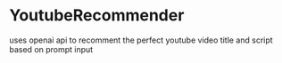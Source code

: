 # YoutubeRecommender
uses openai api to recomment the perfect youtube video title and script based on prompt input

